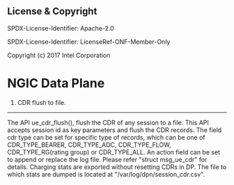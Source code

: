 License & Copyright
----

SPDX-License-Identifier: Apache-2.0

SPDX-License-Identifier: LicenseRef-ONF-Member-Only

Copyright (c) 2017 Intel Corporation

NGIC Data Plane
===============

1. CDR flush to file.
---------------------
The API ue_cdr_flush(), flush the CDR of any session to a file.
This API accepts session id as key parameters and flush the CDR records.
The field cdr type can be set for specific type of records,
which can be one of CDR_TYPE_BEARER, CDR_TYPE_ADC, CDR_TYPE_FLOW,
CDR_TYPE_RG(rating group) or CDR_TYPE_ALL.
An action field can be set to append or replace the log file.
Please refer "struct msg_ue_cdr" for details.
Charging stats are exported without resetting CDRs in DP.
The file to which stats are dumped is located at "/var/log/dpn/session_cdr.csv".
